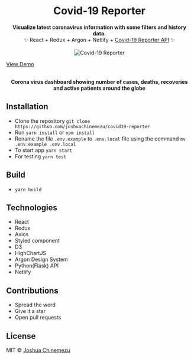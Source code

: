 <h1 align="center">
  	 Covid-19 Reporter
</h1>

<p align="center">
  <b>Visualize latest coronavirus information with some filters and history data.</b></br>
  ✨ React + Redux + Argon + Netlify + <a href="https://github.com/joshuachinemezu/covid19-reporter-api">Covid-19 Reporter API</a> ✨
  </br>
 </br>
  <img src="public/reporter.gif" alt="Covid-19 Reporter" />
  </br>

<a target="_blank" href="https://covid19-reporter.netlify.app/">View Demo</a>
</br>

</p>

<p align="center">
  <br><b>Corona virus dashboard showing number of cases, deaths, recoveries and active patients around the globe </b> 
</p>

## Installation

- Clone the repository `git clone https://github.com/joshuachinemezu/covid19-reporter`
- Run `yarn install` or `npm install`
- Rename the file `.env.example` to `.env.local` file using the command `mv .env.example .env.local`
- To start app `yarn start`
- For testing `yarn test`

## Build

- `yarn build`

## Technologies

- React
- Redux
- Axios
- Styled component
- D3
- HighChartJS
- Argon Design System
- Python(Flask) API
- Netlify

## Contributions

- Spread the word
- Give it a star
- Open pull requests

## License

MIT © [Joshua Chinemezu](https://github.com/joshuachinemezu)
